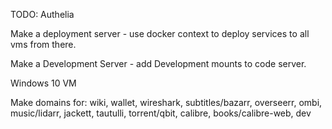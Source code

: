 TODO:
Authelia

Make a deployment server - use docker context to deploy services to all vms from there.

Make a Development Server - add Development mounts to code server.

Windows 10 VM

Make domains for:
wiki, wallet, wireshark, subtitles/bazarr, overseerr,
ombi, music/lidarr, jackett, tautulli, torrent/qbit, calibre, books/calibre-web,
dev
